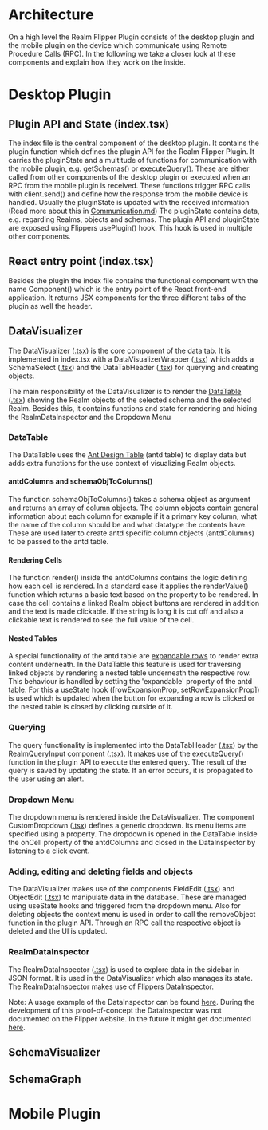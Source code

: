 
# Architecture

On a high level the Realm Flipper Plugin consists of the desktop plugin and the mobile plugin on the device which communicate using Remote Procedure Calls (RPC). In the following we take a closer look at these components and explain how they work on the inside.

# Desktop Plugin

## Plugin API and State (index.tsx)

The index file is the central component of the desktop plugin. It contains the plugin function which defines the plugin API for the Realm Flipper Plugin. It carries the pluginState and a multitude of functions for communication with the mobile plugin, e.g. getSchemas() or executeQuery(). These are either called from other components of the desktop plugin or executed when an RPC from the mobile plugin is received. These functions trigger RPC calls with client.send() and define how the response from the mobile device is handled. Usually the pluginState is updated with the received information (Read more about this in [Communication.md](Communication.md))
The pluginState contains data, e.g. regarding Realms, objects and schemas. The plugin API and pluginState are exposed using Flippers usePlugin() hook. This hook is used in multiple other components.

## React entry point (index.tsx)

Besides the plugin the index file contains the functional component with the name Component() which is the entry point of the React front-end application. It returns JSX components for the three different tabs of the plugin as well the header.

## DataVisualizer

The DataVisualizer ([.tsx](../realmFlipperPlugin/flipper-plugin-realm/src/pages/DataVisualizer.tsx)) is the core component of the data tab. It is implemented in index.tsx with a DataVisualizerWrapper ([.tsx](../realmFlipperPlugin/flipper-plugin-realm/src/components/DataVisualizerWrapper.tsx)) which adds a SchemaSelect ([.tsx](../realmFlipperPlugin/flipper-plugin-realm/src/components/SchemaSelect.tsx)) and the DataTabHeader ([.tsx](../realmFlipperPlugin/flipper-plugin-realm/src/components/DataTabHeader.tsx)) for querying and creating objects.

The main responsibility of the DataVisualizer is to render the [DataTable](#datatable) ([.tsx](../realmFlipperPlugin/flipper-plugin-realm/src/components/DataTable.tsx)) showing the Realm objects of the selected schema and the selected Realm. Besides this, it contains functions and state for rendering and hiding the RealmDataInspector and the Dropdown Menu

### DataTable

The DataTable uses the [Ant Design Table](https://ant.design/components/table/) (antd table) to display data but adds extra functions for the use context of visualizing Realm objects. 

#### antdColumns and schemaObjToColumns()

The function schemaObjToColumns() takes a schema object as argument and returns an array of column objects. The column objects contain general information about each column for example if it a primary key column, what the name of the column should be and what datatype the contents have. These are used later to create antd specific column objects (antdColumns) to be passed to the antd table.

#### Rendering Cells

The function render() inside the antdColumns contains the logic defining how each cell is rendered. In a standard case it applies the renderValue() function which returns a basic text based on the property to be rendered. In case the cell contains a linked Realm object buttons are rendered in addition and the text is made clickable. If the string is long it is cut off and also a clickable text is rendered to see the full value of the cell.

#### Nested Tables

A special functionality of the antd table are [expandable rows](https://ant.design/components/table/#components-table-demo-expand) to render extra content underneath. In the DataTable this feature is used for traversing linked objects by rendering a nested table underneath the respective row. This behaviour is handled by setting the 'expandable' property of the antd table. For this a useState hook ([rowExpansionProp, setRowExpansionProp]) is used which is updated when the button for expanding a row is clicked or the nested table is closed by clicking outside of it.

### Querying

The query functionality is implemented into the DataTabHeader ([.tsx](../realmFlipperPlugin/flipper-plugin-realm/src/components/DataTabHeader.tsx)) by the RealmQueryInput component ([.tsx](../realmFlipperPlugin/flipper-plugin-realm/src/components/Query.tsx)). It makes use of the executeQuery() function in the plugin API to execute the entered query. The result of the query is saved by updating the state. If an error occurs, it is propagated to the user using an alert.

### Dropdown Menu

The dropdown menu is rendered inside the DataVisualizer. The component CustomDropdown ([.tsx](../realmFlipperPlugin/flipper-plugin-realm/src/components/CustomDropdown.tsx)) defines a generic dropdown. Its menu items are specified using a property. The dropdown is opened in the DataTable inside the onCell property of the antdColumns and closed in the DataInspector by listening to a click event.

### Adding, editing and deleting fields and objects

The DataVisualizer makes use of the components FieldEdit ([.tsx](../realmFlipperPlugin/flipper-plugin-realm/src/components/objectManipulation/FieldEdit.tsx)) and ObjectEdit ([.tsx](../realmFlipperPlugin/flipper-plugin-realm/src/components/objectManipulation/ObjectEdit.tsx)) to manipulate data in the database. These are managed using useState hooks and triggered from the dropdown menu.
Also for deleting objects the context menu is used in order to call the removeObject function in the plugin API. Through an RPC call the respective object is deleted and the UI is updated. 

### RealmDataInspector

The RealmDataInspector ([.tsx](../realmFlipperPlugin/flipper-plugin-realm/src/components/RealmDataInspector.tsx)) is used to explore data in the sidebar in JSON format. It is used in the DataVisualizer which also manages its state. The RealmDataInspector makes use of Flippers DataInspector.

Note:
A usage example of the DataInspector can be found [here](https://fbflipper.com/docs/tutorial/js-custom/). During the development of this proof-of-concept the DataInspector was not documented on the Flipper website. In the future it might get documented [here](https://fbflipper.com/docs/extending/flipper-plugin/#datainspector).

## SchemaVisualizer

## SchemaGraph


# Mobile Plugin

